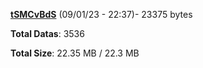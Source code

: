 [**tSMCvBdS**](/data/tSMCvBdS.txt) (09/01/23 - 22:37)- 23375 bytes

**Total Datas**: 3536

**Total Size**: 22.35 MB / 22.3 MB